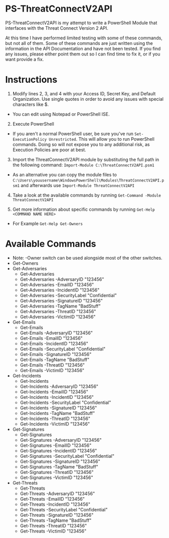 # PS-ThreatConnectV2API
PS-ThreatConnectV2API is my attempt to write a PowerShell Module that interfaces with the Threat Connect Version 2 API.

At this time I have performed limited testing with some of these commands, but not all of them.  Some of these commands are just written using the information in the API Documentation and have not been tested. If you find any issues, please either point them out so I can find time to fix it, or if you want provide a fix.

# Instructions
1. Modify lines 2, 3, and 4 with your Access ID, Secret Key, and Default Organization. Use single quotes in order to avoid any issues with special characters like $.

  * You can edit using Notepad or PowerShell ISE. 

2. Execute PowerShell

  * If you aren't a normal PowerShell user, be sure you've run `Set-ExecutionPolicy Unrestricted`.  This will allow you to run PowerShell commands.  Doing so will not expose you to any additional risk, as Execution Policies are poor at best.

3. Import the ThreatConnectV2API module by substituting the full path in the following command: `Import-Module C:\ThreatConnectV2API.psm1`

  * As an alternative you can copy the module files to `C:\Users\youusername\WindowsPowerShell\Modules\ThreatConnectV2API.psm1` and afterwards use `Import-Module ThreatConnectV2API`

4. Take a look at the available commands by running `Get-Command -Module ThreatConnectV2API`

5. Get more information about specific commands by running `Get-Help <COMMAND NAME HERE>`

  * For Example `Get-Help Get-Owners`

# Available Commands
  * Note: -Owner switch can be used alongside most of the other switches.
* Get-Owners
* Get-Adversaries
  * Get-Adversaries
  * Get-Adversaries -AdversaryID "123456"
  * Get-Adversaries -EmailID "123456"
  * Get-Adversaries -IncidentID "123456"
  * Get-Adversaries -SecurityLabel "Confidential"
  * Get-Adversaries -SignatureID "123456"
  * Get-Adversaries -TagName "BadStuff"
  * Get-Adversaries -ThreatID "123456"
  * Get-Adversaries -VictimID "123456"
* Get-Emails
  * Get-Emails
  * Get-Emails -AdversaryID "123456"
  * Get-Emails -EmailID "123456"
  * Get-Emails -IncidentID "123456"
  * Get-Emails -SecurityLabel "Confidential"
  * Get-Emails -SignatureID "123456"
  * Get-Emails -TagName "BadStuff"
  * Get-Emails -ThreatID "123456"
  * Get-Emails -VictimID "123456"
* Get-Incidents
  * Get-Incidents
  * Get-Incidents -AdversaryID "123456"
  * Get-Incidents -EmailID "123456"
  * Get-Incidents -IncidentID "123456"
  * Get-Incidents -SecurityLabel "Confidential"
  * Get-Incidents -SignatureID "123456"
  * Get-Incidents -TagName "BadStuff"
  * Get-Incidents -ThreatID "123456"
  * Get-Incidents -VictimID "123456"
* Get-Signatures
  * Get-Signatures
  * Get-Signatures -AdversaryID "123456"
  * Get-Signatures -EmailID "123456"
  * Get-Signatures -IncidentID "123456"
  * Get-Signatures -SecurityLabel "Confidential"
  * Get-Signatures -SignatureID "123456"
  * Get-Signatures -TagName "BadStuff"
  * Get-Signatures -ThreatID "123456"
  * Get-Signatures -VictimID "123456"
* Get-Threats
  * Get-Threats
  * Get-Threats -AdversaryID "123456"
  * Get-Threats -EmailID "123456"
  * Get-Threats -IncidentID "123456"
  * Get-Threats -SecurityLabel "Confidential"
  * Get-Threats -SignatureID "123456"
  * Get-Threats -TagName "BadStuff"
  * Get-Threats -ThreatID "123456"
  * Get-Threats -VictimID "123456"